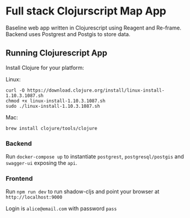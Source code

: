 # Full stack Clojurscript Map App

Baseline web app written in Clojurescript using Reagent and Re-frame. Backend uses Postgrest and Postgis to store data. 

## Running Clojurescript App

Install Clojure for your platform:

Linux:
```shell
curl -O https://download.clojure.org/install/linux-install-1.10.3.1087.sh
chmod +x linux-install-1.10.3.1087.sh
sudo ./linux-install-1.10.3.1087.sh
```

Mac:
```shell
brew install clojure/tools/clojure
```

### Backend

Run `docker-compose up` to instantiate `postgrest`, `postgresql/postgis` and `swagger-ui` exposing the `api`.

### Frontend

Run `npm run dev` to run shadow-cljs and point your browser at `http://localhost:9000`

Login is `alice@email.com` with password `pass`

